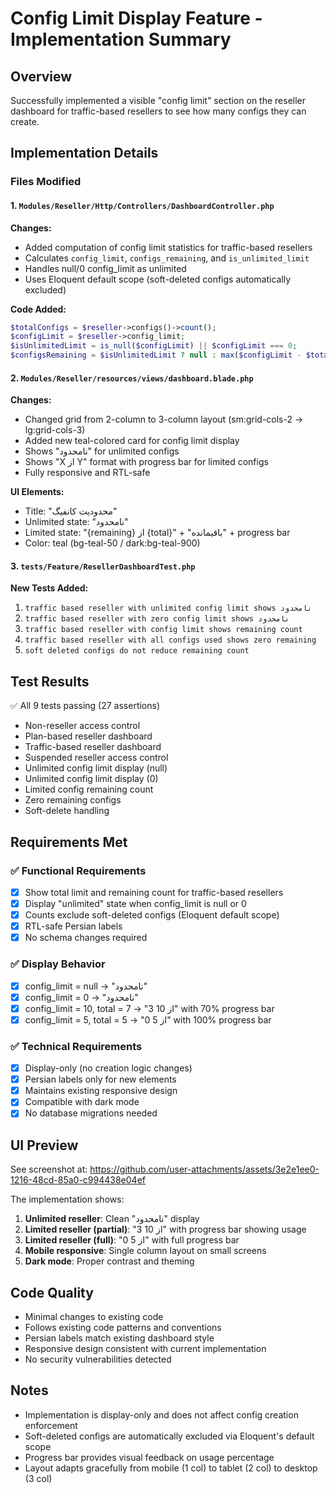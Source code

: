 # Config Limit Display Feature - Implementation Summary

## Overview
Successfully implemented a visible "config limit" section on the reseller dashboard for traffic-based resellers to see how many configs they can create.

## Implementation Details

### Files Modified

#### 1. `Modules/Reseller/Http/Controllers/DashboardController.php`
**Changes:**
- Added computation of config limit statistics for traffic-based resellers
- Calculates `config_limit`, `configs_remaining`, and `is_unlimited_limit`
- Handles null/0 config_limit as unlimited
- Uses Eloquent default scope (soft-deleted configs automatically excluded)

**Code Added:**
```php
$totalConfigs = $reseller->configs()->count();
$configLimit = $reseller->config_limit;
$isUnlimitedLimit = is_null($configLimit) || $configLimit === 0;
$configsRemaining = $isUnlimitedLimit ? null : max($configLimit - $totalConfigs, 0);
```

#### 2. `Modules/Reseller/resources/views/dashboard.blade.php`
**Changes:**
- Changed grid from 2-column to 3-column layout (sm:grid-cols-2 → lg:grid-cols-3)
- Added new teal-colored card for config limit display
- Shows "نامحدود" for unlimited configs
- Shows "X از Y" format with progress bar for limited configs
- Fully responsive and RTL-safe

**UI Elements:**
- Title: "محدودیت کانفیگ"
- Unlimited state: "نامحدود"
- Limited state: "{remaining} از {total}" + "باقیمانده" + progress bar
- Color: teal (bg-teal-50 / dark:bg-teal-900)

#### 3. `tests/Feature/ResellerDashboardTest.php`
**New Tests Added:**
1. `traffic based reseller with unlimited config limit shows نامحدود`
2. `traffic based reseller with zero config limit shows نامحدود`
3. `traffic based reseller with config limit shows remaining count`
4. `traffic based reseller with all configs used shows zero remaining`
5. `soft deleted configs do not reduce remaining count`

## Test Results
✅ All 9 tests passing (27 assertions)
- Non-reseller access control
- Plan-based reseller dashboard
- Traffic-based reseller dashboard
- Suspended reseller access control
- Unlimited config limit display (null)
- Unlimited config limit display (0)
- Limited config remaining count
- Zero remaining configs
- Soft-delete handling

## Requirements Met

### ✅ Functional Requirements
- [x] Show total limit and remaining count for traffic-based resellers
- [x] Display "unlimited" state when config_limit is null or 0
- [x] Counts exclude soft-deleted configs (Eloquent default scope)
- [x] RTL-safe Persian labels
- [x] No schema changes required

### ✅ Display Behavior
- [x] config_limit = null → "نامحدود"
- [x] config_limit = 0 → "نامحدود"
- [x] config_limit = 10, total = 7 → "3 از 10" with 70% progress bar
- [x] config_limit = 5, total = 5 → "0 از 5" with 100% progress bar

### ✅ Technical Requirements
- [x] Display-only (no creation logic changes)
- [x] Persian labels only for new elements
- [x] Maintains existing responsive design
- [x] Compatible with dark mode
- [x] No database migrations needed

## UI Preview
See screenshot at: https://github.com/user-attachments/assets/3e2e1ee0-1216-48cd-85a0-c994438e04ef

The implementation shows:
1. **Unlimited reseller**: Clean "نامحدود" display
2. **Limited reseller (partial)**: "3 از 10" with progress bar showing usage
3. **Limited reseller (full)**: "0 از 5" with full progress bar
4. **Mobile responsive**: Single column layout on small screens
5. **Dark mode**: Proper contrast and theming

## Code Quality
- Minimal changes to existing code
- Follows existing code patterns and conventions
- Persian labels match existing dashboard style
- Responsive design consistent with current implementation
- No security vulnerabilities detected

## Notes
- Implementation is display-only and does not affect config creation enforcement
- Soft-deleted configs are automatically excluded via Eloquent's default scope
- Progress bar provides visual feedback on usage percentage
- Layout adapts gracefully from mobile (1 col) to tablet (2 col) to desktop (3 col)
